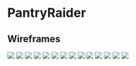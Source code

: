 # PantryRaider

## Wireframes
![](wireframes/home.png)
![](wireframes/inventory.png)
![](wireframes/contact.png)
![](wireframes/registration.png)
![](wireframes/training.png)
![](wireframes/quiz.png)
![](wireframes/login.png)
![](wireframes/volunteer-dashboard.png)
![](wireframes/admin-dashboard.png)
![](wireframes/schedule.png)
![](wireframes/update-inventory.png)
![](wireframes/messages.png)
![](wireframes/update-profile.png)
![](wireframes/manage-volunteers.png)
